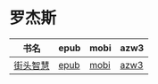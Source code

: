 # 罗杰斯

| 书名 | epub | mobi | azw3 |
| --- | --- | --- | --- |
| [街头智慧](http://ct.dalanmei.com/f/31084289-571787018-1aae24) | [epub](http://ct.dalanmei.com/f/31084289-571787018-1aae24) | [mobi](http://ct.dalanmei.com/f/31084289-571453263-cde09a) | [azw3](http://ct.dalanmei.com/f/31084289-571886122-d41baf) |

